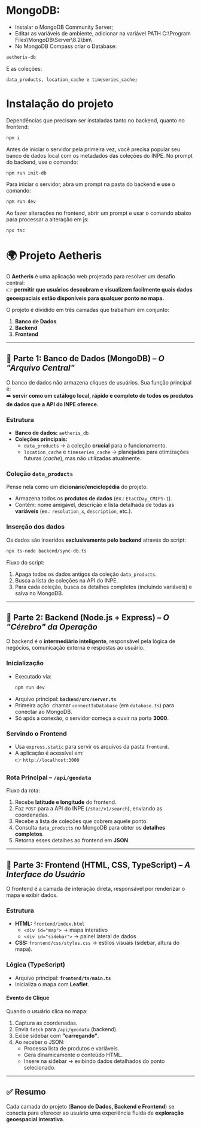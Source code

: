 # MongoDB:
- Instalar o MongoDB Community Server;
- Editar as variáveis de ambiente, adicionar na variável PATH C:\Program Files\MongoDB\Server\8.2\bin\
- No MongoDB Compass criar o Database: 
```bash
aetheris-db 
```
E as coleções: 
```bash
data_products, location_cache e timeseries_cache;
```

# Instalação do projeto
Dependências que precisam ser instaladas tanto no backend, quanto no frontend:
```bash
npm i
```

Antes de iniciar o servidor pela primeira vez, você precisa popular seu banco de dados local com os metadados das coleções do INPE. No prompt do backend, use o comando:
```bash
npm run init-db
```

Para iniciar o servidor, abra um prompt na pasta do backend e use o comando:
```bash
npm run dev
```

Ao fazer alterações no frontend, abrir um prompt e usar o comando abaixo para processar a alteração em js:
```bash
npx tsc
```

# 🌍 Projeto Aetheris

O **Aetheris** é uma aplicação web projetada para resolver um desafio central:  
👉 **permitir que usuários descubram e visualizem facilmente quais dados geoespaciais estão disponíveis para qualquer ponto no mapa.**

O projeto é dividido em três camadas que trabalham em conjunto:  
1. **Banco de Dados**  
2. **Backend**  
3. **Frontend**

---

## 🔹 Parte 1: Banco de Dados (MongoDB) – *O "Arquivo Central"*

O banco de dados não armazena cliques de usuários. Sua função principal é:  
➡️ **servir como um catálogo local, rápido e completo de todos os produtos de dados que a API do INPE oferece.**

### Estrutura
- **Banco de dados:** `aetheris_db`  
- **Coleções principais:**  
  - `data_products` → a coleção **crucial** para o funcionamento.  
  - `location_cache` e `timeseries_cache` → planejadas para otimizações futuras (*cache*), mas não utilizadas atualmente.  

### Coleção `data_products`
Pense nela como um **dicionário/enciclopédia** do projeto.  
- Armazena todos os **produtos de dados** (ex.: `EtaCCDay_CMIP5-1`).  
- Contém: nome amigável, descrição e lista detalhada de todas as **variáveis** (ex.: `resolution_x`, `description`, etc.).  

### Inserção dos dados
Os dados são inseridos **exclusivamente pelo backend** através do script:  
```bash
npx ts-node backend/sync-db.ts
```

Fluxo do script:
1. Apaga todos os dados antigos da coleção `data_products`.  
2. Busca a lista de coleções na API do INPE.  
3. Para cada coleção, busca os detalhes completos (incluindo variáveis) e salva no MongoDB.  

---

## 🔹 Parte 2: Backend (Node.js + Express) – *O "Cérebro" da Operação*

O backend é o **intermediário inteligente**, responsável pela lógica de negócios, comunicação externa e respostas ao usuário.  

### Inicialização
- Executado via:  
  ```bash
  npm run dev
  ```
- Arquivo principal: **`backend/src/server.ts`**  
- Primeira ação: chamar `connectToDatabase` (em `database.ts`) para conectar ao MongoDB.  
- Só após a conexão, o servidor começa a ouvir na porta **3000**.  

### Servindo o Frontend
- Usa `express.static` para servir os arquivos da pasta `frontend`.  
- A aplicação é acessível em:  
  👉 `http://localhost:3000`

### Rota Principal – `/api/geodata`
Fluxo da rota:
1. Recebe **latitude e longitude** do frontend.  
2. Faz `POST` para a API do INPE (`/stac/v1/search`), enviando as coordenadas.  
3. Recebe a lista de coleções que cobrem aquele ponto.  
4. Consulta `data_products` no MongoDB para obter os **detalhes completos**.  
5. Retorna esses detalhes ao frontend em **JSON**.  

---

## 🔹 Parte 3: Frontend (HTML, CSS, TypeScript) – *A Interface do Usuário*

O frontend é a camada de interação direta, responsável por renderizar o mapa e exibir dados.  

### Estrutura
- **HTML:** `frontend/index.html`  
  - `<div id="map">` → mapa interativo  
  - `<div id="sidebar">` → painel lateral de dados  
- **CSS:** `frontend/css/styles.css` → estilos visuais (sidebar, altura do mapa).  

### Lógica (TypeScript)
- Arquivo principal: **`frontend/ts/main.ts`**  
- Inicializa o mapa com **Leaflet**.  

#### Evento de Clique
Quando o usuário clica no mapa:
1. Captura as coordenadas.  
2. Envia `fetch` para `/api/geodata` (backend).  
3. Exibe sidebar com **"carregando"**.  
4. Ao receber o JSON:  
   - Processa lista de produtos e variáveis.  
   - Gera dinamicamente o conteúdo HTML.  
   - Insere na sidebar → exibindo dados detalhados do ponto selecionado.  

---

## ✅ Resumo
Cada camada do projeto (**Banco de Dados, Backend e Frontend**) se conecta para oferecer ao usuário uma experiência fluida de **exploração geoespacial interativa**.  
